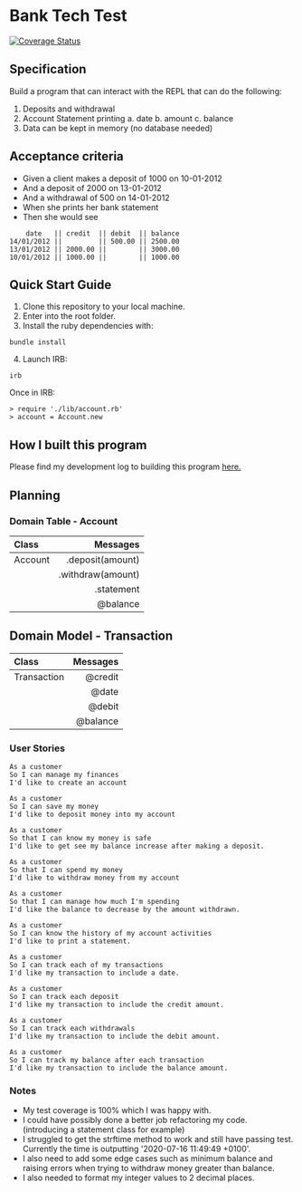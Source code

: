 # Bank Tech Test

[![Coverage Status](https://coveralls.io/repos/github/ooduola/bank_tech_test/badge.svg?branch=master)](https://coveralls.io/github/ooduola/bank_tech_test?branch=master)

## Specification

Build a program that can interact with the REPL that can do the following:

1. Deposits and withdrawal
2. Account Statement printing
  a. date 
  b. amount 
  c. balance 
3. Data can be kept in memory (no database needed)

## Acceptance criteria 

- Given a client makes a deposit of 1000 on 10-01-2012
- And a deposit of 2000 on 13-01-2012
- And a withdrawal of 500 on 14-01-2012
- When she prints her bank statement
- Then she would see

```
    date   || credit  || debit  || balance
14/01/2012 ||         || 500.00 || 2500.00
13/01/2012 || 2000.00 ||        || 3000.00
10/01/2012 || 1000.00 ||        || 1000.00
```

## Quick Start Guide

1. Clone this repository to your local machine.
2. Enter into the root folder.
3. Install the ruby dependencies with:

```shell
bundle install
```
4. Launch IRB:
```shell
irb
```
Once in IRB:
```shell
> require './lib/account.rb'
> account = Account.new
```

## How I built this program
Please find my development log to building this program [here.](https://github.com/ooduola/bank_tech_test/blob/master/development_journal/development_log.md)


## Planning

### Domain Table - Account

| Class       | Messages  |
| :---        |  ----:    |
| Account     | .deposit(amount)  |
|             | .withdraw(amount)  |
|             | .statement  |
|             | @balance  |

## Domain Model - Transaction

| Class       | Messages  |
| :---        |  ----:    |
| Transaction | @credit   |
|             | @date     |
|             | @debit    |
|             | @balance  |

### User Stories  
```
As a customer
So I can manage my finances
I'd like to create an account 

As a customer 
So I can save my money
I'd like to deposit money into my account

As a customer 
So that I can know my money is safe
I'd like to get see my balance increase after making a deposit.

As a customer 
So that I can spend my money                                           
I'd like to withdraw money from my account

As a customer 
So that I can manage how much I'm spending
I'd like the balance to decrease by the amount withdrawn. 

As a customer
So I can know the history of my account activities 
I'd like to print a statement.

As a customer
So I can track each of my transactions
I'd like my transaction to include a date.

As a customer
So I can track each deposit
I'd like my transaction to include the credit amount.

As a customer 
So I can track each withdrawals
I'd like my transaction to include the debit amount.

As a customer 
So I can track my balance after each transaction
I'd like my transaction to include the balance amount.
```

### Notes 

- My test coverage is 100% which I was happy with.
- I could have possibly done a better job refactoring my code. (introducing a statement class for example)
- I struggled to get the strftime method to work and still have passing test. Currently the time is outputting '2020-07-16 11:49:49 +0100'.
- I also need to add some edge cases such as minimum balance and raising errors when trying to withdraw money greater than balance.
- I also needed to format my integer values to 2 decimal places. 
